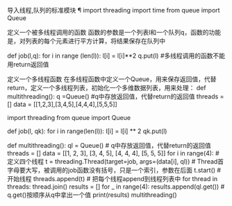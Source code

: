 导入线程,队列的标准模块 ¶
import threading
import time
from queue import Queue

定义一个被多线程调用的函数 
函数的参数是一个列表l和一个队列q，函数的功能是，对列表的每个元素进行平方计算，将结果保存在队列中

def job(l,q):
    for i in range (len(l)):
        l[i] = l[i]**2
    q.put(l)   #多线程调用的函数不能用return返回值
    
定义一个多线程函数 
在多线程函数中定义一个Queue，用来保存返回值，代替return，定义一个多线程列表，初始化一个多维数据列表，用来处理：
def multithreading():
    q =Queue()    #q中存放返回值，代替return的返回值
    threads = []
    data = [[1,2,3],[3,4,5],[4,4,4],[5,5,5]]    
    
import threading
from queue import Queue

def job(l, qk):
    for i in range(len(l)):
        l[i] = l[i] ** 2
    qk.put(l)

def multithreading():
    ql = Queue()  # q中存放返回值，代替return的返回值
    threads = []
    data = [[1, 2, 3], [3, 4, 5], [4, 4, 4], [5, 5, 5]]
    for i in range(4):  # 定义四个线程
        t = threading.Thread(target=job, args=(data[i], ql))  # Thread首字母要大写，被调用的job函数没有括号，只是一个索引，参数在后面
        t.start()  # 开始线程
        threads.append(t)  # 把每个线程append到线程列表中
    for thread in threads:
        thread.join()
    results = []
    for _ in range(4):
        results.append(ql.get())  # q.get()按顺序从q中拿出一个值
        print(results)
multithreading()    

